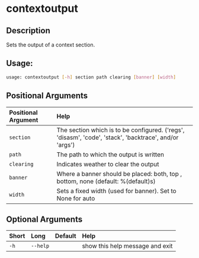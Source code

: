 



# contextoutput

## Description


Sets the output of a context section.
## Usage:


```bash
usage: contextoutput [-h] section path clearing [banner] [width]

```
## Positional Arguments

|Positional Argument|Help|
| :--- | :--- |
|`section`|The section which is to be configured. ('regs', 'disasm', 'code', 'stack', 'backtrace', and/or 'args')|
|`path`|The path to which the output is written|
|`clearing`|Indicates weather to clear the output|
|`banner`|Where a banner should be placed: both, top , bottom, none (default: %(default)s)|
|`width`|Sets a fixed width (used for banner). Set to None for auto|

## Optional Arguments

|Short|Long|Default|Help|
| :--- | :--- | :--- | :--- |
|`-h`|`--help`||show this help message and exit|
